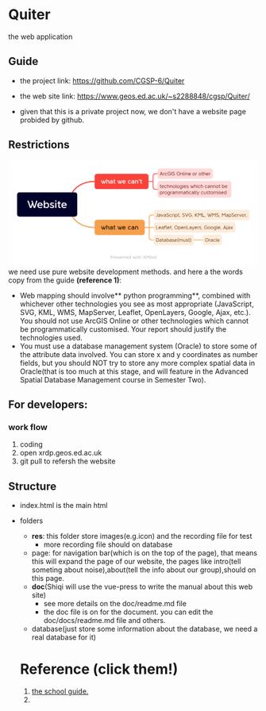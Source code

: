 # Quiter
the web application
## Guide

- the project link: https://github.com/CGSP-6/Quiter 

- the web site link: https://www.geos.ed.ac.uk/~s2288848/cgsp/Quiter/ 
- given that this is a private project now, we don't have a website page probided by github.
## Restrictions
![the png](./res/img/Website.png)
we need use pure website development methods.
and here a the words copy from the guide **(reference 1)**:

- Web mapping should involve** python programming**, combined with whichever other
technologies you see as most appropriate (JavaScript, SVG, KML, WMS, MapServer,
Leaflet, OpenLayers, Google, Ajax, etc.). You should not use ArcGIS Online or other
technologies which cannot be programmatically customised. Your report should justify the
technologies used.
- You must use a database management system (Oracle) to store some of the attribute data
involved. You can store x and y coordinates as number fields, but you should NOT try to
store any more complex spatial data in Oracle(that is too much at this stage, and will feature in the Advanced Spatial Database Management course in Semester Two).

## For developers:
### work flow
1. coding
2. open xrdp.geos.ed.ac.uk
3. git pull to refersh the website
## Structure
- index.html is the main html
- folders
  - **res**: this folder store images(e.g.icon) and the recording file for test
    - more recording file should on database
  - page: for navigation bar(which is on the top of the page), that means this will expand the page of our website, the pages like intro(tell someting about noise),about(tell the info about our group),should on this page.
  - **doc**(Shiqi will use the vue-press to write the manual about this web site)
    - see more details on the doc/readme.md file
    - the doc file is on for the document. you can edit the doc/docs/readme.md file and others.
  - database(just store some information about the database, we need a real database for it)

  # Reference (click them!)
  1. [the school guide.](https://www.geos.ed.ac.uk/~bmg/teaching/rppp/week3/Capital%20Greenspaces%20Project.pdf)
  2. 
